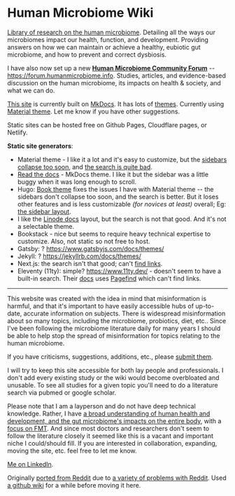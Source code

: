 # Human Microbiome Wiki

[Library of research on the human microbiome](https://humanmicrobiome.info/). Detailing all the ways our microbiomes impact our health, function, and development. Providing answers on how we can maintain or achieve a healthy, eubiotic gut microbiome, and how to prevent and correct dysbiosis. 

I have also now set up a new **[Human Microbiome Community Forum](https://forum.humanmicrobiome.info/)** -- https://forum.humanmicrobiome.info. Studies, articles, and evidence-based discussion on the human microbiome, its impacts on health & society, and what we can do.

[This site](https://humanmicrobiome.info/) is currently built on [MkDocs](https://www.mkdocs.org/). It has lots of [themes](https://github.com/mkdocs/mkdocs/wiki/MkDocs-Themes). Currently using [Material theme](https://github.com/squidfunk/mkdocs-material). Let me know if you have other suggestions. 

Static sites can be hosted free on Github Pages, Cloudflare pages, or Netlify. 

**Static site generators**:

* Material theme - I like it a lot and it's easy to customize, but the [sidebars collapse too soon](https://github.com/squidfunk/mkdocs-material/discussions/3210#discussioncomment-2342214), and [the search is quite bad](https://github.com/squidfunk/mkdocs-material/discussions/4384#discussioncomment-4877684). 
* [Read the docs](https://www.mkdocs.org/user-guide/choosing-your-theme/#readthedocs) - MkDocs theme. I like it but the sidebar was a little buggy when it was long enough to scroll. 
* Hugo: [Book theme](https://themes.gohugo.io/themes/hugo-book/) fixes the issues I have with Material theme -- the sidebars don't collapse too soon, and the search is better. But it loses other features and is less customizable _(for novices at least)_ overall; Eg: [the sidebar layout](https://github.com/alex-shpak/hugo-book/issues/446).
* I like the [Linode docs](https://gohugo.io/showcase/linode/) layout, but the search is not that good. And it's not a selectable theme. 
* Bookstack - nice but seems to require heavy technical expertise to customize. Also, not static so not free to host. 
* Gatsby: ? https://www.gatsbyjs.com/docs/themes/
* Jekyll: ? https://jekyllrb.com/docs/themes/
* Next.js: the search isn't that good; can't [find links](https://nextjs.org/docs/advanced-features/measuring-performance#sending-results-to-analytics).
* Eleventy (11ty): simple? https://www.11ty.dev/ - doesn't seem to have a built-in search. Their [docs](https://www.11ty.dev/docs/quicktips/edit-on-github-links/) uses [Pagefind](https://pagefind.app/) which can't find links. 



---

This website was created with the idea in mind that misinformation is harmful, and that it's important to have easily accessible hubs of up-to-date, accurate information on subjects. There is widespread misinformation about so many topics, including the microbiome, probiotics, diet, etc.. Since I've been following the microbiome literature daily for many years I should be able to help stop the spread of misinformation for topics relating to the human microbiome. 

If you have criticisms, suggestions, additions, etc., please [submit them](https://github.com/MaximilianKohler/HumanMicrobiome/issues). 

I will try to keep this site accessible for both lay people and professionals. I don't add every existing study or the wiki would become overbloated and unusable. To see all studies for a given topic you'll need to do a literature search via pubmed or google scholar. 

Please note that I am a layperson and do not have deep technical knowledge. Rather, I have [a broad understanding of human health and development, and the gut microbiome's impacts on the entire body](https://medium.com/@MaximilianKohler/a-critical-look-at-the-current-and-longstanding-ethos-of-childbearing-the-repercussions-its-been-6e37f7f7b13f), with a [focus on FMT](https://maximiliankohler.blogspot.com/p/blog-page.html). And since most doctors and researchers don't seem to follow the literature closely it seemed like this is a vacant and important niche I could/should fill. If you are interested in collaboration, expanding, moving the site, etc. feel free to let me know. 

[Me on LinkedIn](https://www.linkedin.com/in/michael-harrop-25487b132/).



Originally [ported from Reddit](https://web.archive.org/web/20181101093145/https://old.reddit.com/r/HumanMicrobiome/wiki/index) due to [a variety of problems with Reddit](https://archive.fo/jzTPu). Used [a github wiki](https://github.com/MaximilianKohler/HumanMicrobiome/wiki/intro) for a while before moving it here. 


&#x200B;
